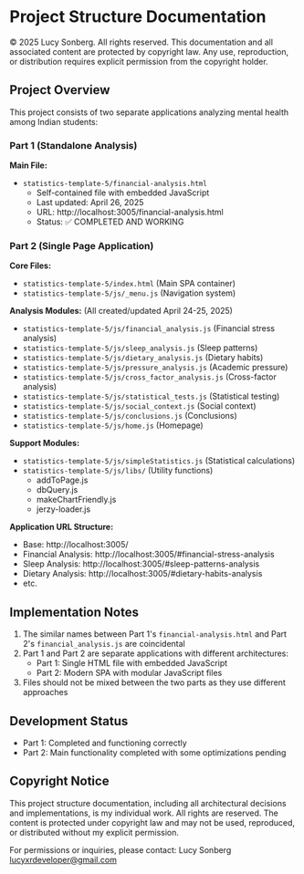 # Project Structure Documentation

© 2025 Lucy Sonberg. All rights reserved.
This documentation and all associated content are protected by copyright law. Any use, reproduction, or distribution requires explicit permission from the copyright holder.

## Project Overview
This project consists of two separate applications analyzing mental health among Indian students:

### Part 1 (Standalone Analysis)
**Main File:**
- `statistics-template-5/financial-analysis.html`
  - Self-contained file with embedded JavaScript
  - Last updated: April 26, 2025
  - URL: http://localhost:3005/financial-analysis.html
  - Status: ✅ COMPLETED AND WORKING

### Part 2 (Single Page Application)
**Core Files:**
- `statistics-template-5/index.html` (Main SPA container)
- `statistics-template-5/js/_menu.js` (Navigation system)

**Analysis Modules:** (All created/updated April 24-25, 2025)
- `statistics-template-5/js/financial_analysis.js` (Financial stress analysis)
- `statistics-template-5/js/sleep_analysis.js` (Sleep patterns)
- `statistics-template-5/js/dietary_analysis.js` (Dietary habits)
- `statistics-template-5/js/pressure_analysis.js` (Academic pressure)
- `statistics-template-5/js/cross_factor_analysis.js` (Cross-factor analysis)
- `statistics-template-5/js/statistical_tests.js` (Statistical testing)
- `statistics-template-5/js/social_context.js` (Social context)
- `statistics-template-5/js/conclusions.js` (Conclusions)
- `statistics-template-5/js/home.js` (Homepage)

**Support Modules:**
- `statistics-template-5/js/simpleStatistics.js` (Statistical calculations)
- `statistics-template-5/js/libs/` (Utility functions)
  - addToPage.js
  - dbQuery.js
  - makeChartFriendly.js
  - jerzy-loader.js

**Application URL Structure:**
- Base: http://localhost:3005/
- Financial Analysis: http://localhost:3005/#financial-stress-analysis
- Sleep Analysis: http://localhost:3005/#sleep-patterns-analysis
- Dietary Analysis: http://localhost:3005/#dietary-habits-analysis
- etc.

## Implementation Notes
1. The similar names between Part 1's `financial-analysis.html` and Part 2's `financial_analysis.js` are coincidental
2. Part 1 and Part 2 are separate applications with different architectures:
   - Part 1: Single HTML file with embedded JavaScript
   - Part 2: Modern SPA with modular JavaScript files
3. Files should not be mixed between the two parts as they use different approaches

## Development Status
- Part 1: Completed and functioning correctly
- Part 2: Main functionality completed with some optimizations pending

## Copyright Notice
This project structure documentation, including all architectural decisions and implementations, is my individual work. All rights are reserved. 
The content is protected under copyright law and may not be used, reproduced, or distributed without my explicit permission.

For permissions or inquiries, please contact:
Lucy Sonberg
lucyxrdeveloper@gmail.com 